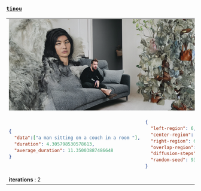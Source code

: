 ### [`tinou`](/about.md)

<table><tr><td colspan="2"><img src="./images/2023-01-23_output.png"></td></tr></tr><tr colspan="2"><tr></tr><td>

```json
{
  "data":["a man sitting on a couch in a room "],
  "duration": 4.305798530578613,
  "average_duration": 11.35003887486648
}
```
</td><td>

```json
{
  "left-region": 6,
  "center-region": 6,
  "right-region": 6,
  "overlap-region": 256,
  "diffusion-steps": 50,
  "random-seed": 933854
}
```
</td></tr><tr colspan="2"></tr></tr><td colspan="2"><b>iterations</b> : 2</td></table>